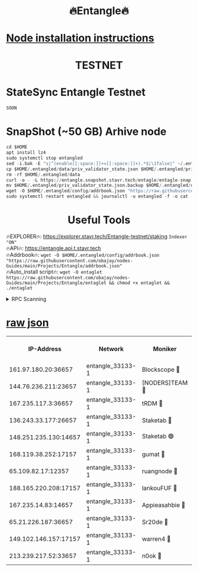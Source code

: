 <h1 align="center"> 🔥Entangle🔥</h1>

[Node installation instructions](https://github.com/obajay/nodes-Guides/tree/main/Projects/Entangle)
=

<h1 align="center"> TESTNET</h1>

# StateSync Entangle Testnet
```python
SOON
```
# SnapShot (~50 GB) Arhive node
```python
cd $HOME
apt install lz4
sudo systemctl stop entangled
sed -i.bak -E "s|^(enable[[:space:]]+=[[:space:]]+).*$|\1false|" ~/.entangled/config/config.toml
cp $HOME/.entangled/data/priv_validator_state.json $HOME/.entangled/priv_validator_state.json.backup
rm -rf $HOME/.entangled/data
curl -o - -L https://entangle.snapshot.stavr.tech/entagle/entagle-snap.tar.lz4 | lz4 -c -d - | tar -x -C $HOME/.entangled --strip-components 2
mv $HOME/.entangled/priv_validator_state.json.backup $HOME/.entangled/data/priv_validator_state.json
wget -O $HOME/.entangled/config/addrbook.json "https://raw.githubusercontent.com/obajay/nodes-Guides/main/Projects/Entangle/addrbook.json"
sudo systemctl restart entangled && journalctl -u entangled -f -o cat
```
 <h1 align="center"> Useful Tools</h1>
 
🔥EXPLORER🔥: https://explorer.stavr.tech/Entangle-testnet/staking        `Indexer "ON"` \
🔥API🔥:      https://entangle.api.t.stavr.tech \
🔥Addrbook🔥: ```wget -O $HOME/.entangled/config/addrbook.json "https://raw.githubusercontent.com/obajay/nodes-Guides/main/Projects/Entangle/addrbook.json"``` \
🔥Auto_install script🔥:  `wget -O entaglet https://raw.githubusercontent.com/obajay/nodes-Guides/main/Projects/Entangle/entaglet && chmod +x entaglet && ./entaglet`


<details>
<summary>RPC Scanning</summary>

<h2 align="center"> We scan nodes in real time every 4 hours. And we provide the final result of RPC endpoints.
We cannot influence the operation of these nodes in any way. </h2>


```python
If Voting Power is higher than 0 --> then the Node is a validator of the network and may be subject to attack and be a potential threat to the chain.
```
```python
We marked such validators with a red symbol
```

</details>

[raw json](https://rpc-check.entangt.stavr.tech/entangt/rpc-entangt-result.json)
=


<table><tr><th>IP-Address</th><th>Network</th><th>Moniker</th><th>Latest Block Height</th><th>Earliest Block Height</th><th>Catching Up</th><th>Tx Index</th><th>Voting Power</th><th>Scan Time</th></tr><tr><td>161.97.180.20:36657</td><td>entangle_33133-1</td><td>Blockscope 🔴</td><td>2244281</td><td>1</td><td>False</td><td>off</td><td>291621542108079</td><td>2024-02-18T00:34:12.267813939UTC</td></tr><tr><td>144.76.236.211:23657</td><td>entangle_33133-1</td><td>[NODERS]TEAM 🔴</td><td>2244283</td><td>1</td><td>False</td><td>off</td><td>27067405022824956</td><td>2024-02-18T00:34:20.200177234UTC</td></tr><tr><td>167.235.117.3:36657</td><td>entangle_33133-1</td><td>tRDM 🔴</td><td>2244284</td><td>1</td><td>False</td><td>on</td><td>183974970012242</td><td>2024-02-18T00:34:29.488545055UTC</td></tr><tr><td>136.243.33.177:26657</td><td>entangle_33133-1</td><td>Staketab 🔴</td><td>2244283</td><td>660001</td><td>False</td><td>on</td><td>152644232399920</td><td>2024-02-18T00:34:22.472478324UTC</td></tr><tr><td>148.251.235.130:14657</td><td>entangle_33133-1</td><td>Staketab 🟢</td><td>2244281</td><td>660801</td><td>False</td><td>on</td><td>0</td><td>2024-02-18T00:34:11.583907290UTC</td></tr><tr><td>168.119.38.252:17157</td><td>entangle_33133-1</td><td>gumat 🔴</td><td>2244281</td><td>962001</td><td>False</td><td>on</td><td>330351706786275</td><td>2024-02-18T00:34:13.024516272UTC</td></tr><tr><td>65.109.82.17:12357</td><td>entangle_33133-1</td><td>ruangnode 🔴</td><td>2244281</td><td>1312001</td><td>False</td><td>off</td><td>502161814866502</td><td>2024-02-18T00:34:12.687668803UTC</td></tr><tr><td>188.165.220.208:17157</td><td>entangle_33133-1</td><td>lankouFUF 🔴</td><td>2244281</td><td>1910001</td><td>False</td><td>off</td><td>311566619500673</td><td>2024-02-18T00:34:13.360223481UTC</td></tr><tr><td>167.235.14.83:14657</td><td>entangle_33133-1</td><td>Appieasahbie 🔴</td><td>2244284</td><td>2042001</td><td>False</td><td>on</td><td>43255779082945201</td><td>2024-02-18T00:34:29.195000182UTC</td></tr><tr><td>65.21.226.187:36657</td><td>entangle_33133-1</td><td>Sr20de 🔴</td><td>2244281</td><td>2049001</td><td>False</td><td>off</td><td>18097276172985</td><td>2024-02-18T00:34:11.934508281UTC</td></tr><tr><td>149.102.146.157:17157</td><td>entangle_33133-1</td><td>warren4 🔴</td><td>2244283</td><td>2098001</td><td>False</td><td>on</td><td>493493778988905</td><td>2024-02-18T00:34:19.914149002UTC</td></tr><tr><td>213.239.217.52:33657</td><td>entangle_33133-1</td><td>n0ok 🔴</td><td>2244284</td><td>2144284</td><td>False</td><td>off</td><td>46591119035856417</td><td>2024-02-18T00:34:26.837474066UTC</td></tr></table>
